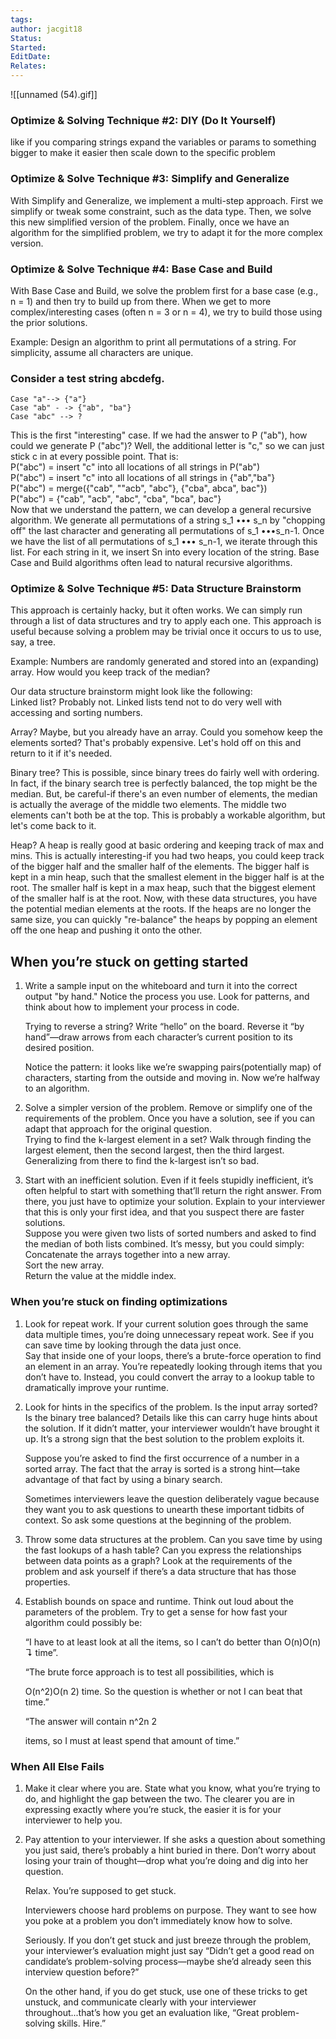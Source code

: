```yaml
---
tags: 
author: jacgit18
Status: 
Started: 
EditDate: 
Relates:
---
```

![[unnamed (54).gif]]

### Optimize & Solving Technique #2: DIY (Do It Yourself)  
like if you comparing strings expand the variables or params to something bigger to make it easier then scale down to the specific problem  

### Optimize & Solve Technique #3: Simplify and Generalize  
With Simplify and Generalize, we implement a multi-step approach. First we simplify or tweak some constraint, such as the data type. Then, we solve this new simplified version of the problem. Finally, once we have an algorithm for the simplified problem, we try to adapt it for the more complex version.  

### Optimize & Solve Technique #4: Base Case and Build  
With Base Case and Build, we solve the problem first for a base case (e.g., n = 1) and then try to build up from there. When we get to more complex/interesting cases (often n = 3 or n = 4), we try to build those using the prior solutions.  

Example: Design an algorithm to print all permutations of a string. For simplicity, assume all characters are unique.  

### Consider a test string abcdefg.  
	Case "a"--> {"a"}  
	Case "ab" - -> {"ab", "ba"}  
	Case "abc" --> ?  
This is the first "interesting" case. If we had the answer to P ("ab"), how could we generate P ("abc")? Well, the additional letter is "c," so we can just stick c in at every possible point. That is:  
	P("abc") = insert "c" into all locations of all strings in P("ab")  
	P("abc") = insert "c" into all locations of all strings in {"ab","ba"}  
	P("abc") = merge({"cab", ""acb", "abc"}, {"cba", abca", bac"})  
	P("abc") = {"cab", "acb", "abc", "cba", "bca", bac"}  
Now that we understand the pattern, we can develop a general recursive algorithm. We generate all permutations of a string s_1 ••• s_n by "chopping off" the last character and generating all permutations of s_1 •••s_n-1. Once we have the list of all permutations of s_1 ••• s_n-1, we iterate through this list. For each string in it, we insert Sn into every location of the string. Base Case and Build algorithms often lead to natural recursive algorithms.  

### Optimize & Solve Technique #5: Data Structure Brainstorm  
This approach is certainly hacky, but it often works. We can simply run through a list of data structures and try to apply each one. This approach is useful because solving a problem may be trivial once it occurs to us to use, say, a tree.  

Example: Numbers are randomly generated and stored into an (expanding) array. How would you keep track of the median?  

Our data structure brainstorm might look like the following:  
	Linked list? Probably not. Linked lists tend not to do very well with accessing and sorting numbers.  
	
Array? Maybe, but you already have an array. Could you somehow keep the elements sorted? That's probably expensive. Let's hold off on this and return to it if it's needed.  

Binary tree? This is possible, since binary trees do fairly well with ordering. In fact, if the binary search tree is perfectly balanced, the top might be the median. But, be careful-if there's an even number of elements, the median is actually the average of the middle two elements. The middle two elements can't both be at the top. This is probably a workable algorithm, but let's come back to it.  

Heap? A heap is really good at basic ordering and keeping track of max and mins. This is actually interesting-if you had two heaps, you could keep track of the bigger half and the smaller half of the elements. The bigger half is kept in a min heap, such that the smallest element in the bigger half is at the root. The smaller half is kept in a max heap, such that the biggest element of the smaller half is at the root. Now, with these data structures, you have the potential median elements at the roots. If the heaps are no longer the same size, you can quickly "re-balance" the heaps by popping an element off the one heap and pushing it onto the other.  


## When you’re stuck on getting started  
1) Write a sample input on the whiteboard and turn it into the correct output "by hand." Notice the process you use. Look for patterns, and think about how to implement your process in code.  

	Trying to reverse a string? Write “hello” on the board. Reverse it “by hand”—draw arrows from each character’s current position to its desired position.  

	Notice the pattern: it looks like we’re swapping pairs(potentially map) of characters, starting from the outside and moving in. Now we’re halfway to an algorithm.  

2) Solve a simpler version of the problem. Remove or simplify one of the requirements of the problem. Once you have a solution, see if you can adapt that approach for the original question.  
	Trying to find the k-largest element in a set? Walk through finding the largest element, then the second largest, then the third largest. Generalizing from there to find the k-largest isn’t so bad.  
	
3) Start with an inefficient solution. Even if it feels stupidly inefficient, it’s often helpful to start with something that’ll return the right answer. From there, you just have to optimize your solution. Explain to your interviewer that this is only your first idea, and that you suspect there are faster solutions.  
	Suppose you were given two lists of sorted numbers and asked to find the median of both lists combined. It’s messy, but you could simply:  
		Concatenate the arrays together into a new array.  
		Sort the new array.  
		Return the value at the middle index.  
		
### When you’re stuck on finding optimizations  
1) Look for repeat work. If your current solution goes through the same data multiple times, you’re doing unnecessary repeat work. See if you can save time by looking through the data just once.  
	Say that inside one of your loops, there’s a brute-force operation to find an element in an array. You’re repeatedly looking through items that you don’t have to. Instead, you could convert the array to a lookup table to dramatically improve your runtime.  
	
2) Look for hints in the specifics of the problem. Is the input array sorted? Is the binary tree balanced? Details like this can carry huge hints about the solution. If it didn’t matter, your interviewer wouldn’t have brought it up. It’s a strong sign that the best solution to the problem exploits it.  

	Suppose you’re asked to find the first occurrence of a number in a sorted array. The fact that the array is sorted is a strong hint—take advantage of that fact by using a binary search.  

	Sometimes interviewers leave the question deliberately vague because they want you to ask questions to unearth these important tidbits of context. So ask some questions at the beginning of the problem.  
	
3) Throw some data structures at the problem. Can you save time by using the fast lookups of a hash table? Can you express the relationships between data points as a graph? Look at the requirements of the problem and ask yourself if there’s a data structure that has those properties.  

4) Establish bounds on space and runtime. Think out loud about the parameters of the problem. Try to get a sense for how fast your algorithm could possibly be:  

	“I have to at least look at all the items, so I can’t do better than O(n)O(n) ↴ time”.  
	
	“The brute force approach is to test all possibilities, which is  
	
	O(n^2)O(n 2) time. So the question is whether or not I can beat that time.”  

	“The answer will contain n^2n 2  

	items, so I must at least spend that amount of time.”  

### When All Else Fails  
1) Make it clear where you are. State what you know, what you’re trying to do, and highlight the gap between the two. The clearer you are in expressing exactly where you’re stuck, the easier it is for your interviewer to help you.  

2) Pay attention to your interviewer. If she asks a question about something you just said, there’s probably a hint buried in there. Don’t worry about losing your train of thought—drop what you’re doing and dig into her question.  

	Relax. You’re supposed to get stuck.  
	
	Interviewers choose hard problems on purpose. They want to see how you poke at a problem you don’t immediately know how to solve.  
	
	Seriously. If you don’t get stuck and just breeze through the problem, your interviewer’s evaluation might just say “Didn’t get a good read on candidate’s problem-solving process—maybe she’d already seen this interview question before?”  
	
	On the other hand, if you do get stuck, use one of these tricks to get unstuck, and communicate clearly with your interviewer throughout...that’s how you get an evaluation like, “Great problem-solving skills. Hire.”
